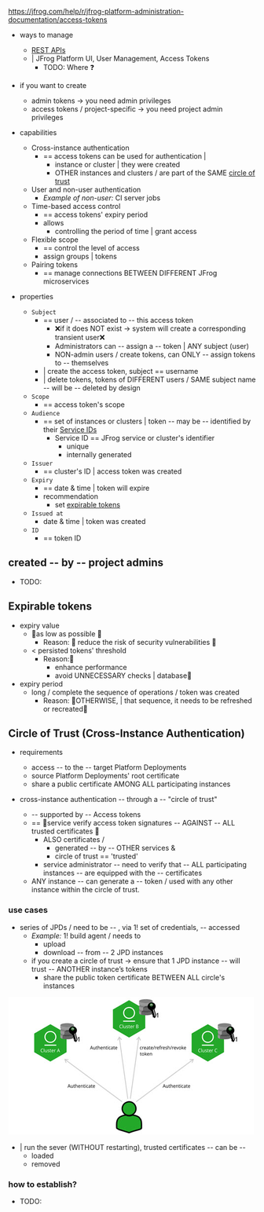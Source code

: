 https://jfrog.com/help/r/jfrog-platform-administration-documentation/access-tokens

* ways to manage
  * [REST APIs](http/artifactory%20REST%20APIs/access/accessTokens.http)
  * | JFrog Platform UI, User Management, Access Tokens
    * TODO: Where ❓

* if you want to create 
  * admin tokens -> you need admin privileges
  * access tokens / project-specific -> you need project admin privileges

* capabilities
  * Cross-instance authentication
    * == access tokens can be used for authentication |
      * instance or cluster | they were created
      * OTHER instances and clusters / are part of the SAME [circle of trust](#circle-of-trust-cross-instance-authentication)
  * User and non-user authentication
    * _Example of non-user:_ CI server jobs
  * Time-based access control
    * == access tokens' expiry period
    * allows
      * controlling the period of time | grant access
  * Flexible scope
    * == control the level of access
    * assign groups | tokens 
  * Pairing tokens
    * == manage connections BETWEEN DIFFERENT JFrog microservices

* properties
  * `Subject`
    * == user / -- associated to -- this access token 
      * ❌if it does NOT exist -> system will create a corresponding transient user❌
      * Administrators can -- assign a -- token | ANY subject (user)
      * NON-admin users / create tokens, can ONLY -- assign tokens to -- themselves
    * | create the access token, subject == username
    * | delete tokens, tokens of DIFFERENT users / SAME subject name -- will be -- deleted by design
  * `Scope`
    * == access token's scope
  * `Audience`
    * == set of instances or clusters | token -- may be -- identified by their [Service IDs](http/artifactory%20REST%20APIs/artifactSecurity.http)
      * Service ID == JFrog service or cluster's identifier
        * unique
        * internally generated
  * `Issuer`
    * == cluster's ID | access token was created
  * `Expiry`
    * == date & time | token will expire
    * recommendation
      * set [expirable tokens](#expirable-tokens)
  * `Issued at`
    * date & time | token was created
  * `ID`
    * == token ID

## created -- by -- project admins

* TODO:

## Expirable tokens

* expiry value
  * 👀as low as possible 👀
    * Reason: 🧠 reduce the risk of security vulnerabilities 🧠
  * \< persisted tokens' threshold 
    * Reason:🧠 
      * enhance performance
      * avoid UNNECESSARY checks | database🧠
* expiry period
  * long / complete the sequence of operations / token was created
    * Reason: 🧠OTHERWISE, | that sequence, it needs to be refreshed or recreated🧠

## Circle of Trust (Cross-Instance Authentication)

* requirements
  * access -- to the -- target Platform Deployments 
  * source Platform Deployments' root certificate
  * share a public certificate AMONG ALL participating instances

* cross-instance authentication -- through a -- "circle of trust"
  * -- supported by -- Access tokens
  * == 👀service verify access token signatures -- AGAINST -- ALL trusted certificates 👀
    * ALSO certificates / 
      * generated -- by -- OTHER services &
      * circle of trust == 'trusted' 
    * service administrator -- need to verify that -- ALL participating instances -- are equipped with the -- certificates
  * ANY instance -- can generate a -- token / used with any other instance within the circle of trust.

### use cases

* series of JPDs / need to be -- , via 1! set of credentials, -- accessed
  * _Example:_ 1! build agent / needs to
    * upload
    * download -- from -- 2 JPD instances
  * if you create a circle of trust -> ensure that 1 JPD instance -- will trust -- ANOTHER instance’s tokens
    * share the public token certificate BETWEEN ALL circle's instances

![](static/access-tokens1.png)

* \| run the sever (WITHOUT restarting), trusted certificates -- can be -- 
  * loaded
  * removed

### how to establish?

* TODO: